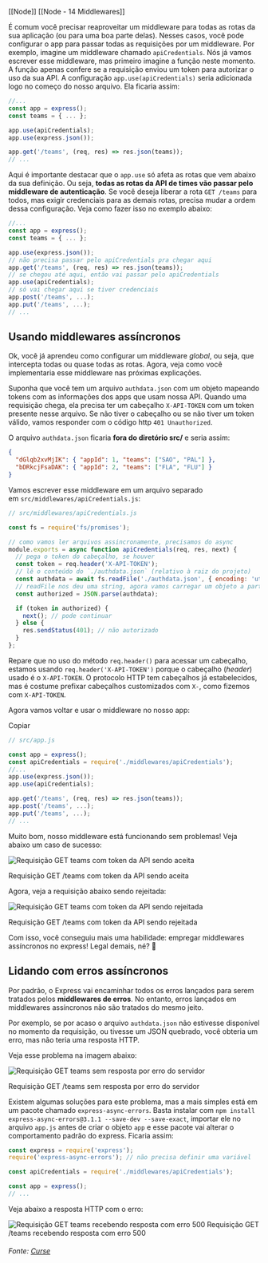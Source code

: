 [[Node]]
[[Node - 14 Middlewares]]

É comum você precisar reaproveitar um middleware para todas as rotas da sua aplicação (ou para uma boa parte delas). Nesses casos, você pode configurar o app para passar todas as requisições por um middleware. Por exemplo, imagine um middleware chamado `apiCredentials`. Nós já vamos escrever esse middleware, mas primeiro imagine a função neste momento. A função apenas confere se a requisição enviou um token para autorizar o uso da sua API. A configuração `app.use(apiCredentials)` seria adicionada logo no começo do nosso arquivo. Ela ficaria assim:


```js
//...
const app = express();
const teams = { ... };

app.use(apiCredentials);
app.use(express.json());

app.get('/teams', (req, res) => res.json(teams));
// ...
```

Aqui é importante destacar que o `app.use` só afeta as rotas que vem abaixo da sua definição. Ou seja, **todas as rotas da API de times vão passar pelo middleware de autenticação**. Se você deseja liberar a rota `GET /teams` para todos, mas exigir credenciais para as demais rotas, precisa mudar a ordem dessa configuração. Veja como fazer isso no exemplo abaixo:

```js
//...
const app = express();
const teams = { ... };

app.use(express.json());
// não precisa passar pelo apiCredentials pra chegar aqui
app.get('/teams', (req, res) => res.json(teams));
// se chegou até aqui, então vai passar pelo apiCredentials
app.use(apiCredentials); 
// só vai chegar aqui se tiver credenciais
app.post('/teams', ...);
app.put('/teams', ...);
// ...
```

## Usando middlewares assíncronos

Ok, você já aprendeu como configurar um middleware _global_, ou seja, que intercepta todas ou quase todas as rotas. Agora, veja como você implementaria esse middleware nas próximas explicações.

Suponha que você tem um arquivo `authdata.json` com um objeto mapeando tokens com as informações dos apps que usam nossa API. Quando uma requisição chega, ela precisa ter um cabeçalho `X-API-TOKEN` com um token presente nesse arquivo. Se não tiver o cabeçalho ou se não tiver um token válido, vamos responder com o código http `401 Unauthorized`.

O arquivo `authdata.json` ficaria **fora do diretório src/** e seria assim:

```json
{
  "dGlqb2xvMjIK": { "appId": 1, "teams": ["SAO", "PAL"] },
  "bDRkcjFsaDAK": { "appId": 2, "teams": ["FLA", "FLU"] }
}
```

Vamos escrever esse middleware em um arquivo separado em `src/middlewares/apiCredentials.js`:

```js
// src/middlewares/apiCredentials.js

const fs = require('fs/promises');

// como vamos ler arquivos assincronamente, precisamos do async
module.exports = async function apiCredentials(req, res, next) {
  // pega o token do cabeçalho, se houver
  const token = req.header('X-API-TOKEN');
  // lê o conteúdo do `./authdata.json` (relativo à raiz do projeto)
  const authdata = await fs.readFile('./authdata.json', { encoding: 'utf-8' });
  // readFile nos deu uma string, agora vamos carregar um objeto a partir dela
  const authorized = JSON.parse(authdata);

  if (token in authorized) {
    next(); // pode continuar
  } else {
    res.sendStatus(401); // não autorizado
  }
};
```

Repare que no uso do método `req.header()` para acessar um cabeçalho, estamos usando `req.header('X-API-TOKEN')` porque o cabeçalho (_header_) usado é o `X-API-TOKEN`. O protocolo HTTP tem cabeçalhos já estabelecidos, mas é costume prefixar cabeçalhos customizados com `X-`, como fizemos com `X-API-TOKEN`.

Agora vamos voltar e usar o middleware no nosso app:

Copiar

```js
// src/app.js

const app = express();
const apiCredentials = require('./middlewares/apiCredentials');
//...
app.use(express.json());
app.use(apiCredentials); 

app.get('/teams', (req, res) => res.json(teams));
app.post('/teams', ...);
app.put('/teams', ...);
// ...
```

Muito bom, nosso middleware está funcionando sem problemas! Veja abaixo um caso de sucesso:

![Requisição GET teams com token da API sendo aceita](https://content-assets.betrybe.com/prod/Requisi%C3%A7%C3%A3o%20GET%20teams%20com%20token%20da%20API%20sendo%20aceita.gif)

Requisição GET /teams com token da API sendo aceita

Agora, veja a requisição abaixo sendo rejeitada:

![Requisição GET teams com token da API sendo rejeitada](https://content-assets.betrybe.com/prod/Requisi%C3%A7%C3%A3o%20GET%20teams%20com%20token%20da%20API%20sendo%20rejeitada.gif)

Requisição GET /teams com token da API sendo rejeitada

Com isso, você conseguiu mais uma habilidade: empregar middlewares assíncronos no express! Legal demais, né? 🚀

## Lidando com erros assíncronos

Por padrão, o Express vai encaminhar todos os erros lançados para serem tratados pelos **middlewares de erros**. No entanto, erros lançados em middlewares assíncronos não são tratados do mesmo jeito.

Por exemplo, se por acaso o arquivo `authdata.json` não estivesse disponível no momento da requisição, ou tivesse um JSON quebrado, você obteria um erro, mas não teria uma resposta HTTP.

Veja esse problema na imagem abaixo:

![Requisição GET teams sem resposta por erro do servidor](https://content-assets.betrybe.com/prod/Requisi%C3%A7%C3%A3o%20GET%20teams%20sem%20resposta%20por%20erro%20do%20servidor.gif)

Requisição GET /teams sem resposta por erro do servidor

Existem algumas soluções para este problema, mas a mais simples está em um pacote chamado `express-async-errors`. Basta instalar com `npm install express-async-errors@3.1.1 --save-dev --save-exact`, importar ele no arquivo `app.js` antes de criar o objeto `app` e esse pacote vai alterar o comportamento padrão do express. Ficaria assim:

```js
const express = require('express');
require('express-async-errors'); // não precisa definir uma variável

const apiCredentials = require('./middlewares/apiCredentials');

const app = express();
// ...
```

Veja abaixo a resposta HTTP com o erro:

![Requisição GET teams recebendo resposta com erro 500](https://content-assets.betrybe.com/prod/Requisi%C3%A7%C3%A3o%20GET%20teams%20recebendo%20resposta%20com%20erro%20500.gif)
Requisição GET /teams recebendo resposta com erro 500


###### Fonte: [Curse](https://app.betrybe.com/learn/course/5e938f69-6e32-43b3-9685-c936530fd326/module/94d0e996-1827-4fbc-bc24-c99fb592925b/section/2ed87e4f-9049-4314-8091-8f71b1925cf6/day/27d3ea73-4725-48c0-b38c-8acc4dc4d40a/lesson/7c6ef235-b4b5-41d3-85c4-54b53169c15f)